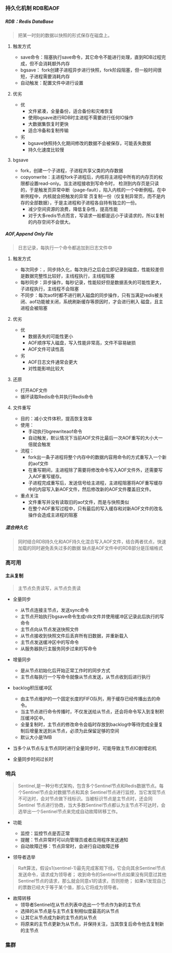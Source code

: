 ### 持久化机制 RDB和AOF
##### RDB：Redis DataBase
> 把某一时刻的数据以快照的形式保存在磁盘上。

1. 触发方式
    - save命令：阻塞执行save命令，其它命令不能进行处理，直到RDB过程完成，但不会消耗额外内存
    - bgsave： fork创建子进程异步进行快照，fork阶段阻塞，但一般时间很短，子进程需要消耗内存
    - 自动触发：配置文件中进行设置
2. 优劣
    - 优
        - 文件紧凑，全量备份，适合备份和灾难恢复
        - 使用bgsave进行RDB时主进程不需要进行任何IO操作
        - 大数据集恢复时更快
        - 适合冷备和复制传输
    - 劣
        - bgsave快照持久化期间修改的数据不会被保存，可能丢失数据
        - 持久化速度比较慢

3. bgsave
    - fork，创建一个子进程，子进程共享父类的内存数据
    - copyonwrite：主进程fork子进程后，内核将主进程中所有的内存页的权限都设置read-only。当主进程接收到写命令时，
    检测到内存页是只读的，于是触发页异常中断（page-fault），陷入内核的一个中断例程。在中断例程中，内核就会把触发的异常
    页复制一份（仅复制异常页，而不是内存的全部数据），于是主进程和子进程各自持有独立的一份。
        - 减少空间资源的浪费，降低复杂性，提高性能
        - 对于大多redis节点而言，写请求一般都是远小于读请求的，所以复制的内存空间不会很大。    

##### AOF,Append Only File
> 日志记录，每执行一个命令都追加到日志文件中

1. 触发方式
    - 每次同步：，同步持久化，每次执行之后会立即记录到磁盘，性能较差但是数据完整性比较好，主线程执行，主线程阻塞
    - 每秒同步：异步操作，每秒记录，性能较好但是数据丢失的可能性更大，子进程执行，主线程不会阻塞
    - 不同步：每次aof时都不进行刷入磁盘的同步操作，只有当满足redis被关闭、aof功能被关闭，系统刷新缓存等原因时，才会进行刷入
    磁盘，且主进程会被阻塞
    
2. 优劣
    - 优
        - 数据丢失的可能性更小
        - AOF顺序写入磁盘，写入性能非常高，文件不容易破损
        - AOF文件可读性高
    - 劣
        - AOF日志文件通常会更大
        - 对性能影响比较大

3. 还原
    - 打开AOF文件
    - 循环读取Redis命令并执行Redis命令      
        
4. 文件重写 
    - 目的：减小文件体积，提高恢复效率
    - 使用： 
        - 手动执行bgrewriteaof命令
        - 自动触发，默认情况下当前AOF文件比最后一次AOF重写的大小大一倍就会触发
    - 流程：
        - fork出一条子进程将整个内存中的数据内容用命令的方式重写入一个新的aof文件
        - 在重写期间，主进程除了需要将修改命令写入AOF文件外，还需要写入AOF重写缓存。
        - 子进程完成重写后，发送信号给主进程，主进程阻塞将AOF重写缓存中的内容写入新AOF文件，然后修改新的AOF文件覆盖旧文件。
    - 重点关注
        - 文件重写并没有读取旧的aof文件，而是与快照类似
        - 在整个AOF重写过程中，只有最后的写入缓存和对新AOF文件的改名操作会造成主进程的阻塞
        
##### 混合持久化
> 同时结合RDB持久化和AOF持久化混合写入AOF文件，结合两者优点，快速加载的同时避免丢失过多的数据
> 缺点是AOF文件中的RDB部分是压缩格式

### 高可用
#### 主从复制
> 主节点负责读写，从节点负责读

- 全量同步
    - 从节点连接主节点，发送sync命令
    - 主节点开始执行bgsave命令生成rdb文件并使用缓冲区记录此后执行的写命令
    - 主节点向从节点发送快照文件
    - 从节点接收到快照文件后丢弃所有旧数据，并重新载入
    - 主节点发送缓冲区中的写命令
    - 从服务器执行主服务同步过来的写命令
    
- 增量同步
    - 是从节点初始化后开始正常工作时的同步方式
    - 主节点每执行一个写命令就像从节点发送，从节点收到后进行执行
    
- backlog积压缓冲区
    - 由主节点维护的一个固定长度的FIFO队列，用于缓存已经传播出去的命令。
    - 当主节点进行命令传播时，不仅发送给从节点，还会将命令写入到复制积压缓冲区中。     
    - 全量复制时，主节点的修改命令会临时存放到backlog中等待完成全量复制后增量发送到从节点，必须为此保留足够的空间
    - 默认大小是1MB
    
- 当多个从节点与主节点同时进行全量同步时，可能导致主节点IO剧增宕机
- 全量同步时间过长时

### 哨兵
> Sentinel,是一种分布式架构，包含多个Sentinel节点和Redis数据节点。每个Sentinel节点会对数据节点和其余
> Sentinel节点进行监控，当它发现节点不可达时，会对节点做下线标识。当被标识节点是主节点时，还会同Sentinel
> 节点进行协商，当大多数Sentinel节点都认为主节点不可达时，会选举出一个Sentinel节点来完成自动故障转移工作。

- 功能
    - 监控：监控节点是否正常
    - 提醒：节点异常时可以向管理员或者应用程序发送通知
    - 自动故障迁移：节点异常时，会进行自动故障迁移

- 领导者选举
> Raft算法，假设s1(sentinel-1)最先完成客观下线，它会向其余Sentinel节点发送命令，请求成为领导者；
> 收到命令的Sentinel节点如果没有同意过其他Sentinel节点的请求，那么就会同意s1的请求，否则拒绝；
> 如果s1发现自己的票数已经大于等于某个值，那么它将成为领导者。

- 故障转移
    - 领导者Sentinel在从节点列表中选出一个节点作为新的主节点
    - 选择的从节点是与主节点复制相似度最高的从节点
    - 让其它从节点成为新的主节点的从节点
    - 将原来的主节点更新为从节点，并保持关注，当其恢复后命令他去复制新的主节点

    
### 集群
